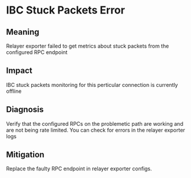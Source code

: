 # IBC Stuck Packets Error

## Meaning

Relayer exporter failed to get metrics about stuck packets from the configured RPC endpoint

## Impact

IBC stuck packets monitoring for this perticular connection is currently offline

## Diagnosis

Verify that the configured RPCs on the problemetic path are working and are not being rate limited. You can check for errors in the relayer exporter logs

## Mitigation

Replace the faulty RPC endpoint in relayer exporter configs.
